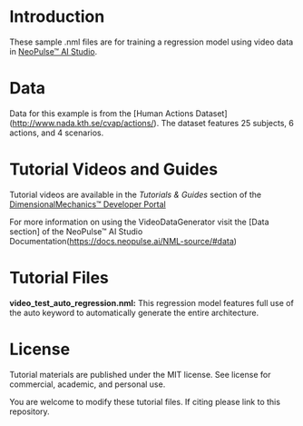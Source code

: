 # Introduction
These sample .nml files are for training a regression model using video data in [NeoPulse™ AI Studio](https://aws.amazon.com/marketplace/pp/B074NDG36S/ref=vdr_rf).

# Data
Data for this example is from the [Human Actions Dataset] (http://www.nada.kth.se/cvap/actions/). The dataset features 25 subjects, 6 actions, and 4 scenarios.

# Tutorial Videos and Guides
Tutorial videos are available in the *Tutorials & Guides* section of the [DimensionalMechanics™ Developer Portal](https://dimensionalmechanics.com/ai-developer-portal)

For more information on using the VideoDataGenerator visit the [Data section] of the NeoPulse™ AI Studio Documentation(https://docs.neopulse.ai/NML-source/#data)

# Tutorial Files

**video_test_auto_regression.nml:** This regression model features full use of the auto keyword to automatically generate the entire architecture.


# License
Tutorial materials are published under the MIT license. See license for commercial, academic, and personal use.

You are welcome to modify these tutorial files. If citing please link to this repository.
